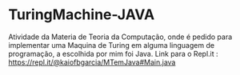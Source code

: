# TuringMachine-JAVA
Atividade da Materia de Teoria da Computação, onde é pedido para implementar uma Maquina de Turing em alguma linguagem de programação, a escolhida por mim foi Java.
Link para o Repl.it : https://repl.it/@kaiofbgarcia/MTemJava#Main.java
